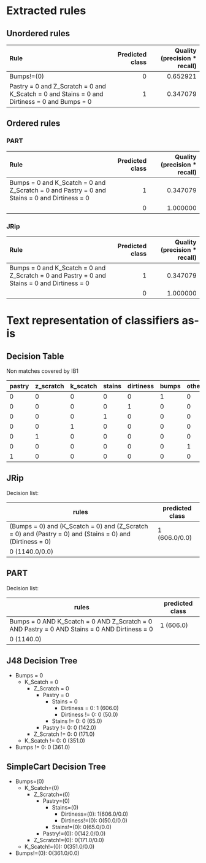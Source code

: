 # Extracted rules

## Unordered rules

| Rule | Predicted class | Quality (precision * recall) |
|:----|----:|----:|
| Bumps!=(0) | 0 | 0.652921 |
| Pastry = 0 and Z_Scratch = 0 and K_Scatch = 0 and Stains = 0 and Dirtiness = 0 and Bumps = 0 | 1 | 0.347079 |

## Ordered rules

### PART

| Rule | Predicted class | Quality (precision * recall) |
|:----|----:|----:|
| Bumps = 0 and K_Scatch = 0 and Z_Scratch = 0 and Pastry = 0 and Stains = 0 and Dirtiness = 0 | 1 | 0.347079 |
|  | 0 | 1.000000 |


### JRip

| Rule | Predicted class | Quality (precision * recall) |
|:----|----:|----:|
| Bumps = 0 and K_Scatch = 0 and Z_Scratch = 0 and Pastry = 0 and Stains = 0 and Dirtiness = 0 | 1 | 0.347079 |
|  | 0 | 1.000000 |


# Text representation of classifiers as-is

## Decision Table

Non matches covered by IB1

pastry|z_scratch|k_scatch|stains|dirtiness|bumps|other_faults
---|---|---|---|---|---|---
0|0|0|0|0|1|0
0|0|0|0|1|0|0
0|0|0|1|0|0|0
0|0|1|0|0|0|0
0|1|0|0|0|0|0
0|0|0|0|0|0|1
1|0|0|0|0|0|0

## JRip

Decision list:

rules | predicted class
---|---
(Bumps = 0) and (K_Scatch = 0) and (Z_Scratch = 0) and (Pastry = 0) and (Stains = 0) and (Dirtiness = 0)|1 (606.0/0.0)
|0 (1140.0/0.0)


## PART

Decision list:

rules | predicted class
---|---
Bumps = 0 AND K_Scatch = 0 AND Z_Scratch = 0 AND Pastry = 0 AND Stains = 0 AND Dirtiness = 0|1 (606.0)
|0 (1140.0)


## J48 Decision Tree

* Bumps = 0
	* K_Scatch = 0
		* Z_Scratch = 0
			* Pastry = 0
				* Stains = 0
					* Dirtiness = 0: 1 (606.0)
					* Dirtiness != 0: 0 (50.0)
				* Stains != 0: 0 (65.0)
			* Pastry != 0: 0 (142.0)
		* Z_Scratch != 0: 0 (171.0)
	* K_Scatch != 0: 0 (351.0)
* Bumps != 0: 0 (361.0)


## SimpleCart Decision Tree

* Bumps=(0)
	* K_Scatch=(0)
		* Z_Scratch=(0)
			* Pastry=(0)
				* Stains=(0)
					* Dirtiness=(0): 1(606.0/0.0)
					* Dirtiness!=(0): 0(50.0/0.0)
				* Stains!=(0): 0(65.0/0.0)
			* Pastry!=(0): 0(142.0/0.0)
		* Z_Scratch!=(0): 0(171.0/0.0)
	* K_Scatch!=(0): 0(351.0/0.0)
* Bumps!=(0): 0(361.0/0.0)


